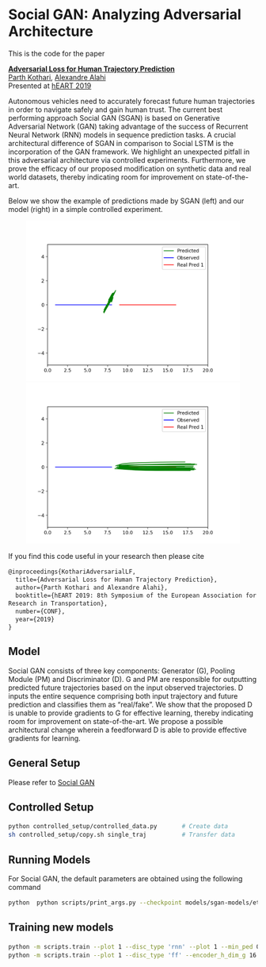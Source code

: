 # Social GAN: Analyzing Adversarial Architecture 

This is the code for the paper

**<a href="https://transp-or.epfl.ch/heart/2019/abstracts/hEART_2019_paper_148.pdf">Adversarial Loss for Human Trajectory Prediction</a>**
<br>
<a href="https://people.epfl.ch/parth.kothari">Parth Kothari</a>,
<a href="https://people.epfl.ch/alexandre.alahi">Alexandre Alahi</a>
<br>
Presented at [hEART 2019](http://heart2019.bme.hu)

Autonomous vehicles need to accurately forecast future human trajectories in order to navigate safely and gain human trust. The current best performing approach Social GAN (SGAN) is based on Generative Adversarial Network (GAN) taking advantage of the success of Recurrent Neural Network (RNN) models in sequence prediction tasks. A crucial architectural difference of SGAN in comparison to Social LSTM is the incorporation of the GAN framework. We highlight an unexpected pitfall in this adversarial architecture via controlled experiments. Furthermore, we prove the efficacy of our proposed modification on synthetic data and real world datasets, thereby indicating room for improvement on state-of-the-art.

Below we show the example of predictions made by SGAN (left) and our model (right) in a simple controlled experiment. 
<div align='center'>
<img src="images/Default.png" style="width: 45vw;"></img>
<img src="images/Proposed.png" style="width: 45vw;"></img>
</div>

If you find this code useful in your research then please cite
```
@inproceedings{KothariAdversarialLF,
  title={Adversarial Loss for Human Trajectory Prediction},
  author={Parth Kothari and Alexandre Alahi},
  booktitle={hEART 2019: 8th Symposium of the European Association for Research in Transportation},
  number={CONF},
  year={2019}
}
```

## Model
Social GAN consists of three key components: Generator (G), Pooling Module (PM) and Discriminator (D). G and PM are responsible for outputting predicted future trajectories based on the input observed trajectories. D inputs the entire sequence comprising both input trajectory and future prediction and classifies them as “real/fake”. We show that the proposed D is unable to provide gradients to G for effective learning, thereby indicating room for improvement on state-of-the-art. We propose a possible architectural change wherein a feedforward D is able to provide effective gradients for learning.

## General Setup

Please refer to [Social GAN](https://github.com/agrimgupta92/sgan)

## Controlled Setup

```bash
python controlled_setup/controlled_data.py       # Create data
sh controlled_setup/copy.sh single_traj          # Transfer data
```

## Running Models

For Social GAN, the default parameters are obtained using the following command

```bash
python  python scripts/print_args.py --checkpoint models/sgan-models/eth_12_model.pt
```

## Training new models

```bash
python -m scripts.train --plot 1 --disc_type 'rnn' --plot 1 --min_ped 0 ## Default Social GAN
python -m scripts.train --plot 1 --disc_type 'ff' --encoder_h_dim_g 16 --decoder_h_dim_g 16 --plot 1 --min_ped 0 ## Feedfoward Discriminator
```
